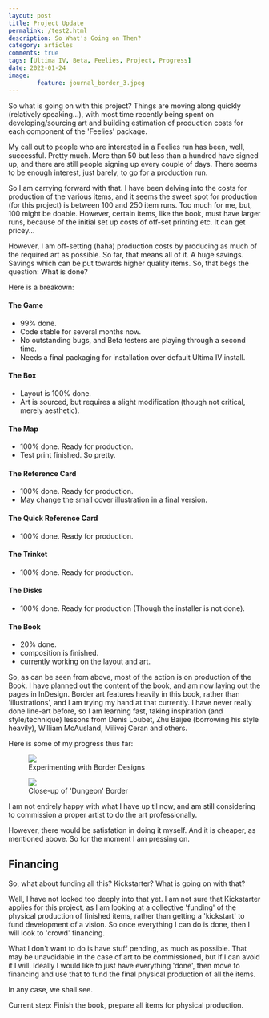 ```yaml
---
layout: post
title: Project Update
permalink: /test2.html
description: So What's Going on Then?
category: articles
comments: true
tags: [Ultima IV, Beta, Feelies, Project, Progress]
date: 2022-01-24
image: 
        feature: journal_border_3.jpeg
---
```


So what is going on with this project? Things are moving along quickly (relatively speaking...), with most time recently being spent on developing/sourcing art and building estimation of production costs for each component of the 'Feelies' package.

<!--more-->

My call out to people who are interested in a Feelies run has been, well, successful. Pretty much. More than 50 but less than a hundred have signed up, and there are still people signing up every couple of days. There seems to be enough interest, just barely, to go for a production run.

So I am carrying forward with that. I have been delving into the costs for production of the various items, and it seems the sweet spot for production (for this project) is between 100 and 250 item runs. Too much for me, but, 100 might be doable. However, certain items, like the book, must have larger runs, because of the initial set up costs of off-set printing etc. It can get pricey...

However, I am off-setting (haha) production costs by producing as much of the required art as possible. So far, that means all of it. A huge savings. Savings which can be put towards higher quality items. So, that begs the question: What is done?

Here is a breakown:

#### The Game #
* 99% done.
* Code stable for several months now.
* No outstanding bugs, and Beta testers are playing through a second time.
* Needs a final packaging for installation over default Ultima IV install.

#### The Box #
* Layout is 100% done. 
* Art is sourced, but requires a slight modification (though not critical, merely aesthetic).

#### The Map #
* 100% done. Ready for production.
* Test print finished. So pretty.

#### The Reference Card #
*  100% done. Ready for production.
*  May change the small cover illustration in a final version.

#### The Quick Reference Card #
*  100% done. Ready for production.

#### The Trinket #
*  100% done. Ready for production.

#### The Disks #
*  100% done. Ready for production (Though the installer is not done).

#### The Book #
*  20% done.
*  composition is finished.
*  currently working on the layout and art.

So, as can be seen from above, most of the action is on production of the Book. I have planned out the content of the book, and am now laying out the pages in InDesign. Border art features heavily in this book, rather than 'illustrations', and I am trying my hand at that currently. I have never really done line-art before, so I am learning fast, taking inspiration (and style/technique) lessons from Denis Loubet, Zhu Baijee (borrowing his style heavily), William McAusland, Milivoj Ceran and others.

Here is some of my progress thus far:

<figure>
	<img class="ScrollRev" data-tilt src="https://user-images.githubusercontent.com/5019739/151720641-b84d5683-b7f1-44ec-8a7e-3a05799f6b30.jpeg" />
	<figcaption>Experimenting with Border Designs</figcaption>
</figure>

<figure>
	<img class="ScrollRev" data-tilt src="{{ site.url }}/images/journal_border_1.jpeg" />
	<figcaption>Close-up of 'Dungeon' Border</figcaption>
</figure>

I am not entirely happy with what I have up til now, and am still considering to commission a proper artist to do the art professionally.

However, there would be satisfation in doing it myself. And it is cheaper, as mentioned above. So for the moment I am pressing on.

## Financing #

So, what about funding all this? Kickstarter? What is going on with that?

Well, I have not looked too deeply into that yet. I am not sure that Kickstarter applies for this project, as I am looking at a collective 'funding' of the physical production of finished items, rather than getting a 'kickstart' to fund development of a vision. So once everything I can do is done, then I will look to 'crowd' financing.

What I don't want to do is have stuff pending, as much as possible. That may be unavoidable in the case of art to be commissioned, but if I can avoid it I will. Ideally I would like to just have everything 'done', then move to financing and use that to fund the final physical production of all the items. 

In any case, we shall see. 

Current step: Finish the book, prepare all items for physical production.

